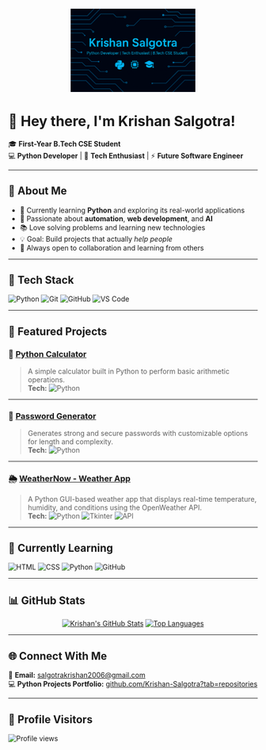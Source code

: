<p align="center">
  <img src="banner.png" alt="Krishan Salgotra Banner" width="50%">
</p>

# 👋 Hey there, I'm Krishan Salgotra!

🎓 **First-Year B.Tech CSE Student**  
💻 **Python Developer** | 🚀 **Tech Enthusiast** | ⚡ **Future Software Engineer**

---

## 🧠 About Me
- 🐍 Currently learning **Python** and exploring its real-world applications  
- 🧩 Passionate about **automation**, **web development**, and **AI**  
- 📚 Love solving problems and learning new technologies  
- 💡 Goal: Build projects that actually *help people*  
- 🎯 Always open to collaboration and learning from others  

---

## 🧰 Tech Stack
![Python](https://img.shields.io/badge/Python-3670A0?style=for-the-badge&logo=python&logoColor=ffdd54)
![Git](https://img.shields.io/badge/Git-F05032?style=for-the-badge&logo=git&logoColor=white)
![GitHub](https://img.shields.io/badge/GitHub-181717?style=for-the-badge&logo=github)
![VS Code](https://img.shields.io/badge/VS_Code-0078D4?style=for-the-badge&logo=visualstudiocode&logoColor=white)

---

## 🧩 Featured Projects

### 🧮 [Python Calculator](https://github.com/Krishan-Salgotra/python-calculator)
> A simple calculator built in Python to perform basic arithmetic operations.  
> **Tech:** ![Python](https://img.shields.io/badge/Python-3670A0?style=for-the-badge&logo=python&logoColor=ffdd54)

---

### 🔐 [Password Generator](https://github.com/Krishan-Salgotra/password_generator)
> Generates strong and secure passwords with customizable options for length and complexity.  
> **Tech:** ![Python](https://img.shields.io/badge/Python-3670A0?style=for-the-badge&logo=python&logoColor=ffdd54)

---

### 🌦️ [WeatherNow - Weather App](https://github.com/Krishan-Salgotra/WeatherNow)
> A Python GUI-based weather app that displays real-time temperature, humidity, and conditions using the OpenWeather API.  
> **Tech:** ![Python](https://img.shields.io/badge/Python-3670A0?style=for-the-badge&logo=python&logoColor=ffdd54) ![Tkinter](https://img.shields.io/badge/Tkinter-FFD43B?style=for-the-badge&logo=python&logoColor=blue) ![API](https://img.shields.io/badge/OpenWeather-FF6F00?style=for-the-badge&logo=OpenWeather&logoColor=white)




---

## 🚀 Currently Learning
![HTML](https://img.shields.io/badge/HTML-E34F26?style=for-the-badge&logo=html5&logoColor=white)
![CSS](https://img.shields.io/badge/CSS-1572B6?style=for-the-badge&logo=css3&logoColor=white)
![Python](https://img.shields.io/badge/Python-3776AB?style=for-the-badge&logo=python&logoColor=white)
![GitHub](https://img.shields.io/badge/GitHub-181717?style=for-the-badge&logo=github)

---

## 📊 GitHub Stats

<div align="center">

[![Krishan's GitHub Stats](https://github-readme-stats.vercel.app/api?username=Krishan-Salgotra&show_icons=true&theme=tokyonight&hide_border=true)](https://github.com/krishan-salgotra)
[![Top Languages](https://github-readme-stats.vercel.app/api/top-langs/?username=Krishan-Salgotra&layout=compact&theme=tokyonight&hide_border=true)](https://github.com/krishan-salgotra)

</div>

---

## 🌐 Connect With Me

📧 **Email:** [salgotrakrishan2006@gmail.com](mailto:salgotrakrishan2006@gmail.com)  
💻 **Python Projects Portfolio:** [github.com/Krishan-Salgotra?tab=repositories](https://github.com/Krishan-Salgotra?tab=repositories)

---

## 👀 Profile Visitors
![Profile views](https://komarev.com/ghpvc/?username=Krishan-Salgotra&color=blueviolet&style=for-the-badge)

